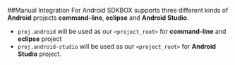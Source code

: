 ##Manual Integration For Android
SDKBOX supports three different kinds of __Android__ projects __command-line__, __eclipse__ and __Android Studio__. 

* `proj.android` will be used as our `<project_root>` for __command-line__ and __eclipse__ project
* `proj.android-studio` will be used as our `<project_root>` for __Android Studio__ project.

